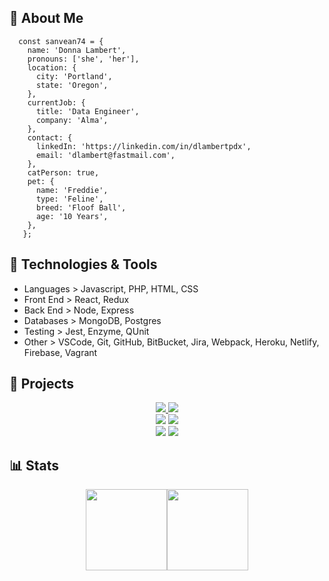 ## 🤖 About Me
```
  const sanvean74 = {
    name: 'Donna Lambert',
    pronouns: ['she', 'her'],
    location: {
      city: 'Portland',
      state: 'Oregon',
    },
    currentJob: {
      title: 'Data Engineer',
      company: 'Alma',
    },
    contact: {
      linkedIn: 'https://linkedin.com/in/dlambertpdx',
      email: 'dlambert@fastmail.com',
    },
    catPerson: true,
    pet: {
      name: 'Freddie',
      type: 'Feline',
      breed: 'Floof Ball',
      age: '10 Years',
    },
   };
```

## 🔧 Technologies & Tools

- Languages > Javascript, PHP, HTML, CSS
- Front End > React, Redux
- Back End > Node, Express
- Databases > MongoDB, Postgres
- Testing > Jest, Enzyme, QUnit
- Other > VSCode, Git, GitHub, BitBucket, Jira, Webpack, Heroku, Netlify, Firebase, Vagrant

## 💾 Projects

<div align='center'>
  <a href='https://github.com/Team-Dead-Ant/BASHful'>
    <img src="https://github-readme-stats.vercel.app/api/pin/?username=sanvean74&repo=BASHful&hide_border=true&layout=compact&theme=darcula" />
  </a>
<img src="https://github-readme-stats.vercel.app/api/pin/?username=sanvean74&repo=narrative-frontend&hide_border=true&layout=compact&theme=darcula" />
</div>
<div align='center'>
<img src="https://github-readme-stats.vercel.app/api/pin/?username=sanvean74&repo=tarot-reader.github.io&hide_border=true&layout=compact&theme=darcula" />
<img src="https://github-readme-stats.vercel.app/api/pin/?username=sanvean74&repo=whiskepedia&hide_border=true&layout=compact&theme=darcula" />
</div>
<div align='center'>
<img src="https://github-readme-stats.vercel.app/api/pin/?username=sanvean74&repo=long-distance-bike-ride-planner&hide_border=true&layout=compact&theme=darcula" />
<img src="https://github-readme-stats.vercel.app/api/pin/?username=sanvean74&repo=ColorGame&hide_border=true&layout=compact&theme=darcula" />
</div>

## 📊 Stats

<div align="center">
  <img align="" height="130px" src="https://github-readme-stats.vercel.app/api?username=sanvean74&show_icons=true&count_private=true&hide_title=true&include_all_commits=true&hide_border=true&theme=darcula" /><img align="" height="130px" src="https://github-readme-stats.vercel.app/api/top-langs/?username=sanvean74&show_icons=true&hide_border=true&hide_title=true&layout=compact&theme=darcula" />
</div>
